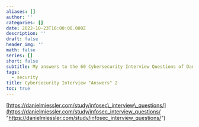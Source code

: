 ```yaml
---
aliases: []
author: ''
categories: []
date: 2022-10-23T16:00:00.000Z
description: ''
draft: false
header_img: ''
math: false
series: []
short: false
subtitle: My answers to the 60 Cybersecurity Interview Questions of Daniel Miessler
tags:
  - security
title: Cybersecurity Interview "Answers" 2
toc: true
---
```


[https://danielmiessler.com/study/infosec\_interview\_questions/](https://danielmiessler.com/study/infosec_interview_questions/ "https://danielmiessler.com/study/infosec_interview_questions/")
